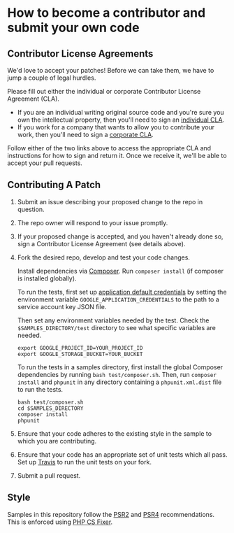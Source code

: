 # How to become a contributor and submit your own code

## Contributor License Agreements

We'd love to accept your patches! Before we can take them, we
have to jump a couple of legal hurdles.

Please fill out either the individual or corporate Contributor License Agreement
(CLA).

  * If you are an individual writing original source code and you're sure you
    own the intellectual property, then you'll need to sign an
    [individual CLA](https://developers.google.com/open-source/cla/individual).
  * If you work for a company that wants to allow you to contribute your work,
    then you'll need to sign a
    [corporate CLA](https://developers.google.com/open-source/cla/corporate).

Follow either of the two links above to access the appropriate CLA and
instructions for how to sign and return it. Once we receive it, we'll be able to
accept your pull requests.

## Contributing A Patch

1. Submit an issue describing your proposed change to the repo in question.
1. The repo owner will respond to your issue promptly.
1. If your proposed change is accepted, and you haven't already done so, sign a
   Contributor License Agreement (see details above).
1. Fork the desired repo, develop and test your code changes.

   Install dependencies via [Composer](http://getcomposer.org/doc/00-intro.md).
   Run `composer install` (if composer is installed globally).

   To run the tests, first set up [application default
   credentials](https://cloud.google.com/docs/authentication/getting-started)
   by setting the environment variable `GOOGLE_APPLICATION_CREDENTIALS` to the
   path to a service account key JSON file.

   Then set any environment variables needed by the test. Check the
   `$SAMPLES_DIRECTORY/test` directory to see what specific variables are needed.
   ```
   export GOOGLE_PROJECT_ID=YOUR_PROJECT_ID
   export GOOGLE_STORAGE_BUCKET=YOUR_BUCKET
   ```

   To run the tests in a samples directory, first install the global Composer
   dependencies by running `bash test/composer.sh`. Then, run `composer install`
   and `phpunit` in any directory containing a `phpunit.xml.dist` file to run
   the tests.
   ```
   bash test/composer.sh
   cd $SAMPLES_DIRECTORY
   composer install
   phpunit
   ```

1. Ensure that your code adheres to the existing style in the sample to which
   you are contributing.
1. Ensure that your code has an appropriate set of unit tests which all pass.
   Set up [Travis](./TRAVIS.md) to run the unit tests on your fork.
1. Submit a pull request.

## Style

Samples in this repository follow the [PSR2][psr2] and [PSR4][psr4]
recommendations. This is enforced using [PHP CS Fixer][php-cs-fixer].

[psr2]: http://www.php-fig.org/psr/psr-2/
[psr4]: http://www.php-fig.org/psr/psr-4/
[php-cs-fixer]: https://github.com/FriendsOfPHP/PHP-CS-Fixer
